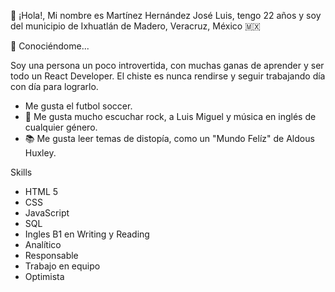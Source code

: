 👋 ¡Hola!, Mi nombre es Martínez Hernández José Luis, tengo 22 años y soy del municipio de Ixhuatlán de Madero, Veracruz, México 🇲🇽

👀 Conociéndome...

Soy una persona un poco introvertida, con muchas ganas de aprender y ser todo un React Developer. El chiste es nunca rendirse y seguir trabajando día con día para
lograrlo.
- Me gusta el futbol soccer.
- 🎵 Me gusta mucho escuchar rock, a Luis Miguel y música en inglés de cualquier género.
- 📚 Me gusta leer temas de distopía, como un "Mundo Felíz" de Aldous Huxley.



Skills
- HTML 5
- CSS
- JavaScript
- SQL
- Ingles B1 en Writing y Reading
- Analítico
- Responsable
- Trabajo en equipo
- Optimista





